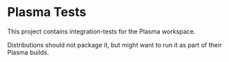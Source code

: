 # Plasma Tests

This project contains integration-tests for the Plasma workspace.

Distributions should not package it, but might want to run it as part of their Plasma builds.

